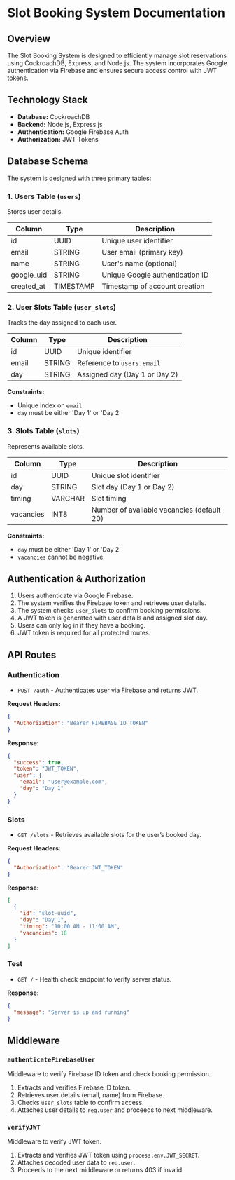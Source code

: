 # Slot Booking System Documentation

## Overview
The Slot Booking System is designed to efficiently manage slot reservations using CockroachDB, Express, and Node.js. The system incorporates Google authentication via Firebase and ensures secure access control with JWT tokens.

## Technology Stack
- **Database:** CockroachDB
- **Backend:** Node.js, Express.js
- **Authentication:** Google Firebase Auth
- **Authorization:** JWT Tokens

## Database Schema
The system is designed with three primary tables:

### 1. Users Table (`users`)
Stores user details.

| Column     | Type      | Description |
|------------|----------|-------------|
| id         | UUID     | Unique user identifier |
| email      | STRING   | User email (primary key) |
| name       | STRING   | User's name (optional) |
| google_uid | STRING   | Unique Google authentication ID |
| created_at | TIMESTAMP | Timestamp of account creation |

### 2. User Slots Table (`user_slots`)
Tracks the day assigned to each user.

| Column   | Type    | Description |
|----------|--------|-------------|
| id       | UUID   | Unique identifier |
| email    | STRING | Reference to `users.email` |
| day      | STRING | Assigned day (Day 1 or Day 2) |

**Constraints:**
- Unique index on `email`
- `day` must be either 'Day 1' or 'Day 2'

### 3. Slots Table (`slots`)
Represents available slots.

| Column    | Type    | Description |
|-----------|--------|-------------|
| id        | UUID   | Unique slot identifier |
| day       | STRING | Slot day (Day 1 or Day 2) |
| timing    | VARCHAR | Slot timing |
| vacancies | INT8   | Number of available vacancies (default 20) |

**Constraints:**
- `day` must be either 'Day 1' or 'Day 2'
- `vacancies` cannot be negative

## Authentication & Authorization
1. Users authenticate via Google Firebase.
2. The system verifies the Firebase token and retrieves user details.
3. The system checks `user_slots` to confirm booking permissions.
4. A JWT token is generated with user details and assigned slot day.
5. Users can only log in if they have a booking.
6. JWT token is required for all protected routes.

## API Routes

### Authentication
- `POST /auth` - Authenticates user via Firebase and returns JWT.

**Request Headers:**
```json
{
  "Authorization": "Bearer FIREBASE_ID_TOKEN"
}
```

**Response:**
```json
{
  "success": true,
  "token": "JWT_TOKEN",
  "user": {
    "email": "user@example.com",
    "day": "Day 1"
  }
}
```

### Slots
- `GET /slots` - Retrieves available slots for the user’s booked day.

**Request Headers:**
```json
{
  "Authorization": "Bearer JWT_TOKEN"
}
```

**Response:**
```json
[
  {
    "id": "slot-uuid",
    "day": "Day 1",
    "timing": "10:00 AM - 11:00 AM",
    "vacancies": 18
  }
]
```

### Test
- `GET /` - Health check endpoint to verify server status.

**Response:**
```json
{
  "message": "Server is up and running"
}
```

## Middleware

### `authenticateFirebaseUser`
Middleware to verify Firebase ID token and check booking permission.

1. Extracts and verifies Firebase ID token.
2. Retrieves user details (email, name) from Firebase.
3. Checks `user_slots` table to confirm access.
4. Attaches user details to `req.user` and proceeds to next middleware.

### `verifyJWT`
Middleware to verify JWT token.

1. Extracts and verifies JWT token using `process.env.JWT_SECRET`.
2. Attaches decoded user data to `req.user`.
3. Proceeds to the next middleware or returns 403 if invalid.
